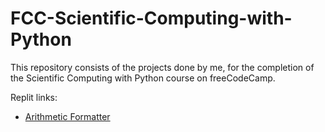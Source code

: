 # FCC-Scientific-Computing-with-Python
This repository consists of the projects done by me, for the completion of the Scientific Computing with Python course on freeCodeCamp.

Replit links:
- [Arithmetic Formatter](https://replit.com/@amrithanandini/boilerplate-arithmetic-formatter#test_module.py)
